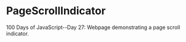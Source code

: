 # PageScrollIndicator
100 Days of JavaScript--Day 27: Webpage demonstrating a page scroll indicator.
